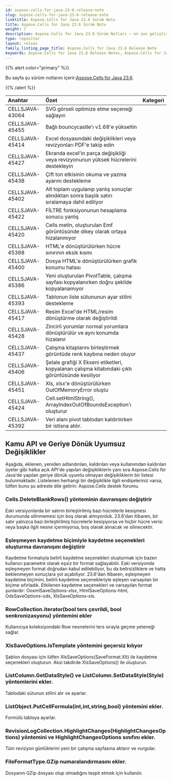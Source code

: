 ```yaml
---
id: aspose-cells-for-java-23-6-release-note
slug: aspose-cells-for-java-23-6-release-note
linktitle: Aspose.Cells for Java 23.6 Sürüm Notu
title: Aspose.Cells for Java 23.6 Sürüm Notu
weight: 7
description: Aspose.Cells for Java 23.6 Sürüm Notları – en son geliştirmeler, yeni özellikler ve düzeltmeler
type: repositor
layout: releas
family_listing_page_title: Aspose.Cells for Java 23.6 Release Note
keywords: Aspose.Cells for Java 23.6 Release Notes, Aspose.Cells for Java 23.6 updates and fixe
---
```

{{% alert color="primary" %}}

 Bu sayfa şu sürüm notlarını içerir:[Aspose.Cells for Java 23.6](https://releases.aspose.com/cells/java/23-6/).

{{% /alert %}}

|**Anahtar**|**Özet**|**Kategori**|
| :- | :- | :- |
|CELLSJAVA-43064| SVG görseli optimize etme seçeneği sağlayın|
|CELLSJAVA-45455|Bağlı bouncycastle'ı v1.68'e yükseltin|
|CELLSJAVA-45414|Excel dosyasındaki değişiklikleri veya revizyonları PDF'e takip edin|
|CELLSJAVA-45427|Ekranda excel'in parça değişikliği veya revizyonunun yüksek hücrelerini destekleyin|
|CELLSJAVA-45438|Çift ton etkisinin okuma ve yazma ayarını destekleme|
|CELLSJAVA-45402|Alt toplam uygulanıp yanlış sonuçlar alındıktan sonra başlık satırı sıralamaya dahil ediliyor|
|CELLSJAVA-45422|FİLTRE fonksiyonunun hesaplama sonucu yanlış|
|CELLSJAVA-45420|Cells metin, oluşturulan Emf görüntüsünde dikey olarak ortaya hizalanmıyor|
|CELLSJAVA-45368|HTML'e dönüştürülürken hücre sınırının eksik kısmı|
|CELLSJAVA-45400|Dosya HTML'e dönüştürülürken grafik konumu hatası|
|CELLSJAVA-45386|Yeni oluşturulan PivotTable, çalışma sayfası kopyalanırken doğru şekilde kopyalanamıyor|
|CELLSJAVA-45393|Tablonun liste sütununun ayar stilini destekleme|
|CELLSJAVA-45417|Resim Excel'de HTML/resim dönüştürme olarak değiştirildi|
|CELLSJAVA-45428|Zincirli yorumlar normal yorumlara dönüştürülür ve aynı konumda hizalanır|
|CELLSJAVA-45437|Çalışma kitaplarını birleştirmek görüntüde renk kaybına neden oluyor|
|CELLSJAVA-45406|Şelale grafiği X Ekseni etiketleri, kopyalanan çalışma kitabındaki çıktı görüntüsünde kesiliyor|
|CELLSJAVA-45451|Xls, xlsx'e dönüştürülürken OutOfMemoryError oluştu|
|CELLSJAVA-45424|Cell.setHtmlString(), ArrayIndexOutOfBoundsException'ı oluşturur|
|CELLSJAVA-45392|Veri alanı pivot tablodan kaldırılırken bir istisna atılır.|

##  **Kamu API ve Geriye Dönük Uyumsuz Değişiklikler**

Aşağıda, eklenen, yeniden adlandırılan, kaldırılan veya kullanımdan kaldırılan üyeler gibi halka açık API'de yapılan değişikliklerin yanı sıra Aspose.Cells for Java'de yapılan geriye dönük uyumlu olmayan değişikliklerin bir listesi bulunmaktadır. Listelenen herhangi bir değişiklikle ilgili endişeleriniz varsa, lütfen bunu şu adreste dile getirin: Aspose.Cells destek forumu.

###  **Cells.DeleteBlankRows() yönteminin davranışını değiştirir**

Eski versiyonlarda bir satırın birleştirilmiş bazı hücrelerle kesişmesi durumunda silinmemesi için boş olarak almıyorduk. 23.6'dan itibaren, bir satır yalnızca bazı birleştirilmiş hücrelerle kesişiyorsa ve hiçbir hücre verisi veya başka ilgili nesne içermiyorsa, boş olarak alınacak ve silinecektir.

###  **Eşleşmeyen kaydetme biçimiyle kaydetme seçenekleri oluşturma davranışını değiştirir**

Kaydetme formatıyla belirli kaydetme seçenekleri oluşturmak için bazen kullanıcı parametre olarak eşsiz bir format sağlayabilir. Eski versiyonda eşleşmeyen format doğrudan kabul edilebiliyor, bu da belirsizliklere ve hatta beklenmeyen sonuçlara yol açabiliyor. 23.6'dan itibaren, eşleşmeyen kaydetme biçimini, belirli kaydetme seçenekleriyle eşleşen varsayılan bir biçime sıfırladık. Etkilenen kaydetme seçenekleri ve varsayılan format şunlardır: OoxmlSaveOptions-xlsx, HtmlSaveOptions-html, OdsSaveOptions-ods, XlsSaveOptions-xls.

###  **RowCollection.iterator(bool ters çevrildi, bool senkronizasyonu) yöntemini ekler**

Kullanıcıya koleksiyondaki Row nesnelerini ters sırayla geçme yeteneği sağlar.

###  **XlsSaveOptions.IsTemplate yöntemini geçersiz kılıyor**

Şablon dosyası için lütfen XlsSaveOptions(SaveFormat.Xlt) ile kaydetme seçenekleri oluşturun. Aksi takdirde XlsSaveOptions() ile oluşturun.

###  **ListColumn.GetDataStyle() ve ListColumn.SetDataStyle(Style) yöntemlerini ekler.**

Tablodaki sütunun stilini alır ve ayarlar.

###  **ListObject.PutCellFormula(int,int,string,bool) yöntemini ekler.**

Formülü tabloya ayarlar.

###  **RevisionLogCollection.HighlightChanges(HighlightChangesOptions) yöntemini ve HighlightChangesOptions sınıfını ekler.**

Tüm revizyon günlüklerini yeni bir çalışma sayfasına aktarır ve vurgular.

###  **FileFormatType.GZip numaralandırmasını ekler.**

Dosyanın GZip dosyası olup olmadığını tespit etmek için kullanılır.